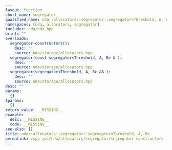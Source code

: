 ```yaml
---
layout: function
short_name: segregator
qualified_name: nda::allocators::segregator::segregator<Threshold, A, B>
namespaces: [nda, allocators, segregator]
includer: nda/nda.hpp
brief: ""
overloads:
  segregator-constructors():
    desc: ""
    source: nda/storage/allocators.hpp
  segregator(const segregator<Threshold, A, B> & ):
    desc: ""
    source: nda/storage/allocators.hpp
  segregator(segregator<Threshold, A, B> && ):
    desc: ""
    source: nda/storage/allocators.hpp
desc: ""
params:
  {}
tparams:
  {}
return_value: __MISSING__
example:
  desc: __MISSING__
  code: __MISSING__
see-also: []
title: nda::allocators::segregator::segregator<Threshold, A, B>
permalink: /cpp-api/nda/allocators/segregator/segregator-constructors
...
```


